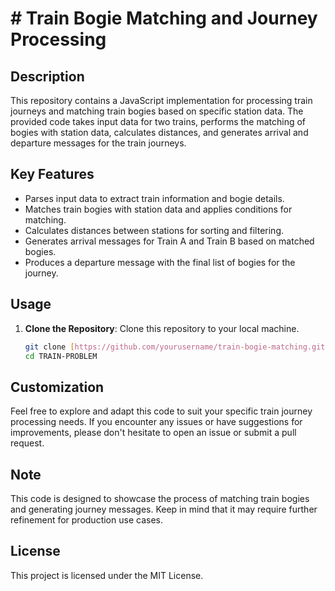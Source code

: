 # # Train Bogie Matching and Journey Processing



## Description

This repository contains a JavaScript implementation for processing train journeys and matching train bogies based on specific station data. The provided code takes input data for two trains, performs the matching of bogies with station data, calculates distances, and generates arrival and departure messages for the train journeys.

## Key Features

- Parses input data to extract train information and bogie details.
- Matches train bogies with station data and applies conditions for matching.
- Calculates distances between stations for sorting and filtering.
- Generates arrival messages for Train A and Train B based on matched bogies.
- Produces a departure message with the final list of bogies for the journey.

## Usage

1. **Clone the Repository**: Clone this repository to your local machine.

   ```sh
   git clone [https://github.com/yourusername/train-bogie-matching.git](https://github.com/Chinmaya255696/TRAIN-PROBLEM)https://github.com/Chinmaya255696/TRAIN-PROBLEM
   cd TRAIN-PROBLEM
## Customization
Feel free to explore and adapt this code to suit your specific train journey processing needs. If you encounter any issues or have suggestions for improvements, please don't hesitate to open an issue or submit a pull request.

## Note
This code is designed to showcase the process of matching train bogies and generating journey messages. Keep in mind that it may require further refinement for production use cases.

## License
This project is licensed under the MIT License.


